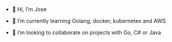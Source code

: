 - 👋 Hi, I’m Jose

- 🌱 I’m currently learning Golang, docker, kubernetes and AWS
- 💞️ I’m looking to collaborate on projects with Go, C# or Java 


<!---
- 👀 I’m interested in new technologies 
- 📫 How to reach me ...
oxxi/oxxi is a ✨ special ✨ repository because its `README.md` (this file) appears on your GitHub profile.
You can click the Preview link to take a look at your changes.
--->
